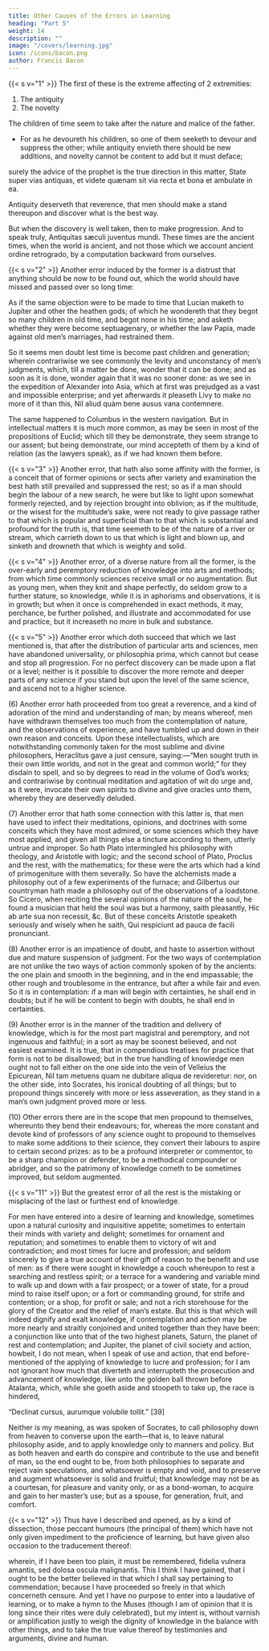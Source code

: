 ```yaml
---
title: Other Causes of the Errors in Learning
heading: "Part 5"
weight: 14
description: ""
image: "/covers/learning.jpg"
icon: /icons/bacon.png
author: Francis Bacon
---
```



{{< s v="1" >}} The first of these is the extreme affecting of 2 extremities: 

1. The antiquity
2. The novelty

The children of time seem to take after the nature and malice of the father.
- For as he devoureth his children, so one of them seeketh to devour and suppress the other; while antiquity envieth there should be new additions, and novelty cannot be content to add but it must deface; 

surely the advice of the prophet is the true direction in this matter, State super vias antiquas, et videte quænam sit via recta et bona et ambulate in ea. 

Antiquity deserveth that reverence, that men should make a stand thereupon and discover what is the best way. 

But when the discovery is well taken, then to make progression.  And to speak truly, Antiquitas sæculi juventus mundi.  These times are the ancient times, when the world is ancient, and not those which we account ancient ordine retrogrado, by a computation backward from ourselves.


{{< s v="2" >}} Another error induced by the former is a distrust that anything should be now to be found out, which the world should have missed and passed over so long time: 

As if the same objection were to be made to time that Lucian maketh to Jupiter and other the heathen gods; of which he wondereth that they begot so many children in old time, and begot none in his time; and asketh whether they were become septuagenary, or whether the law Papia, made against old men’s marriages, had restrained them.  

So it seems men doubt lest time is become past children and generation; wherein contrariwise we see commonly the levity and unconstancy of men’s judgments, which, till a matter be done, wonder that it can be done; and as soon as it is done, wonder again that it was no sooner done: as we see in the expedition of Alexander into Asia, which at first was prejudged as a vast and impossible enterprise; and yet afterwards it pleaseth Livy to make no more of it than this, Nil aliud quàm bene ausus vana contemnere. 

The same happened to Columbus in the western navigation.  But in intellectual matters it is much more common, as may be seen in most of the propositions of Euclid; which till they be demonstrate, they seem strange to our assent; but being demonstrate, our mind accepteth of them by a kind of relation (as the lawyers speak), as if we had known them before.

{{< s v="3" >}} Another error, that hath also some affinity with the former, is a conceit that of former opinions or sects after variety and examination the best hath still prevailed and suppressed the rest; so as if a man should begin the labour of a new search, he were but like to light upon somewhat formerly rejected, and by rejection brought into oblivion; as if the multitude, or the wisest for the multitude’s sake, were not ready to give passage rather to that which is popular and superficial than to that which is substantial and profound for the truth is, that time seemeth to be of the nature of a river or stream, which carrieth down to us that which is light and blown up, and sinketh and drowneth that which is weighty and solid.

{{< s v="4" >}} Another error, of a diverse nature from all the former, is the over-early and peremptory reduction of knowledge into arts and methods; from which time commonly sciences receive small or no augmentation.  But as young men, when they knit and shape perfectly, do seldom grow to a further stature, so knowledge, while it is in aphorisms and observations, it is in growth; but when it once is comprehended in exact methods, it may, perchance, be further polished, and illustrate and accommodated for use and practice, but it increaseth no more in bulk and substance.

{{< s v="5" >}} Another error which doth succeed that which we last mentioned is, that after the distribution of particular arts and sciences, men have abandoned universality, or philosophia prima, which cannot but cease and stop all progression. For no perfect discovery can be made upon a flat or a level; neither is it possible to discover the more remote and deeper parts of any science if you stand but upon the level of the same science, and ascend not to a higher science.

(6) Another error hath proceeded from too great a reverence, and a kind of adoration of the mind and understanding of man; by means whereof, men have withdrawn themselves too much from the contemplation of nature, and the observations of experience, and have tumbled up and down in their own reason and conceits. Upon these intellectualists, which are notwithstanding commonly taken for the most sublime and divine philosophers, Heraclitus gave a just censure, saying:—“Men sought truth in their own little worlds, and not in the great and common world;” for they disdain to spell, and so by degrees to read in the volume of God’s works; and contrariwise by continual meditation and agitation of wit do urge and, as it were, invocate their own spirits to divine and give oracles unto them, whereby they are deservedly deluded.

(7) Another error that hath some connection with this latter is, that men have used to infect their meditations, opinions, and doctrines with some conceits which they have most admired, or some sciences which they have most applied, and given all things else a tincture according to them, utterly untrue and improper.  So hath Plato intermingled his philosophy with theology, and Aristotle with logic; and the second school of Plato, Proclus and the rest, with the mathematics; for these were the arts which had a kind of primogeniture with them severally.  So have the alchemists made a philosophy out of a few experiments of the furnace; and Gilbertus our countryman hath made a philosophy out of the observations of a loadstone.  So Cicero, when reciting the several opinions of the nature of the soul, he found a musician that held the soul was but a harmony, saith pleasantly, Hic ab arte sua non recessit, &c.  But of these conceits Aristotle speaketh seriously and wisely when he saith, Qui respiciunt ad pauca de facili pronunciant.

(8) Another error is an impatience of doubt, and haste to assertion without due and mature suspension of judgment. For the two ways of contemplation are not unlike the two ways of action commonly spoken of by the ancients: the one plain and smooth in the beginning, and in the end impassable; the other rough and troublesome in the entrance, but after a while fair and even.  So it is in contemplation: if a man will begin with certainties, he shall end in doubts; but if he will be content to begin with doubts, he shall end in certainties.

(9) Another error is in the manner of the tradition and delivery of knowledge, which is for the most part magistral and peremptory, and not ingenuous and faithful; in a sort as may be soonest believed, and not easiest examined.  It is true, that in compendious treatises for practice that form is not to be disallowed; but in the true handling of knowledge men ought not to fall either on the one side into the vein of Velleius the Epicurean, Nil tam metuens quam ne dubitare aliqua de revideretur: nor, on the other side, into Socrates, his ironical doubting of all things; but to propound things sincerely with more or less asseveration, as they stand in a man’s own judgment proved more or less.

(10) Other errors there are in the scope that men propound to themselves, whereunto they bend their endeavours; for, whereas the more constant and devote kind of professors of any science ought to propound to themselves to make some additions to their science, they convert their labours to aspire to certain second prizes: as to be a profound interpreter or commentor, to be a sharp champion or defender, to be a methodical compounder or abridger, and so the patrimony of knowledge cometh to be sometimes improved, but seldom augmented.

{{< s v="11" >}} But the greatest error of all the rest is the mistaking or misplacing of the last or furthest end of knowledge.  

For men have entered into a desire of learning and knowledge, sometimes upon a natural curiosity and inquisitive appetite; sometimes to entertain their minds with variety and delight; sometimes for ornament and reputation; and sometimes to enable them to victory of wit and contradiction; and most times for lucre and profession; and seldom sincerely to give a true account of their gift of reason to the benefit and use of men: as if there were sought in knowledge a couch whereupon to rest a searching and restless spirit; or a terrace for a wandering and variable mind to walk up and down with a fair prospect; or a tower of state, for a proud mind to raise itself upon; or a fort or commanding ground, for strife and contention; or a shop, for profit or sale; and not a rich storehouse for the glory of the Creator and the relief of man’s estate.  But this is that which will indeed dignify and exalt knowledge, if contemplation and action may be more nearly and straitly conjoined and united together than they have been: a conjunction like unto that of the two highest planets, Saturn, the planet of rest and contemplation; and Jupiter, the planet of civil society and action, howbeit, I do not mean, when I speak of use and action, that end before-mentioned of the applying of knowledge to lucre and profession; for I am not ignorant how much that diverteth and interrupteth the prosecution and advancement of knowledge, like unto the golden ball thrown before Atalanta, which, while she goeth aside and stoopeth to take up, the race is hindered,

“Declinat cursus, aurumque volubile tollit.” [39]

Neither is my meaning, as was spoken of Socrates, to call philosophy down from heaven to converse upon the earth—that is, to leave natural philosophy aside, and to apply knowledge only to manners and policy.  But as both heaven and earth do conspire and contribute to the use and benefit of man, so the end ought to be, from both philosophies to separate and reject vain speculations, and whatsoever is empty and void, and to preserve and augment whatsoever is solid and fruitful; that knowledge may not be as a courtesan, for pleasure and vanity only, or as a bond-woman, to acquire and gain to her master’s use; but as a spouse, for generation, fruit, and comfort.

{{< s v="12" >}} Thus have I described and opened, as by a kind of dissection, those peccant humours (the principal of them) which have not only given impediment to the proficience of learning, but have given also occasion to the traducement thereof: 

wherein, if I have been too plain, it must be remembered, fidelia vulnera amantis, sed dolosa oscula malignantis. This I think I have gained, that I ought to be the better believed in that which I shall say pertaining to commendation; because I have proceeded so freely in that which concerneth censure.  And yet I have no purpose to enter into a laudative of learning, or to make a hymn to the Muses (though I am of opinion that it is long since their rites were duly celebrated), but my intent is, without varnish or amplification justly to weigh the dignity of knowledge in the balance with other things, and to take the true value thereof by testimonies and arguments, divine and human.
